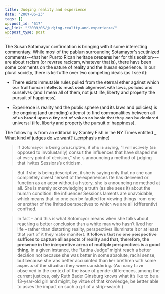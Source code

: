 ```yaml
---
title: Judging reality and experience
date: '2009-06-23'
tags: []
wp:post_id: '617'
wp_link: "/2009/06/judging-reality-and-experience/"
wp:post_type: post
---
```


The Susan Sotamayor confirmation is bringing with it some interesting commentary. While most of the pablum surrounding Sotamayor's scutinized comments---that her Puerto Rican heritage prepares her for this position---are about racism (or reverse racicsm, whatever that is), there have been some comments on the nature of reality and the human experience. In our plural society, there is kerfuffle over two competing ideals (as I see it):

- There exists immutable rules pulled from the eternal ether against which our frail human intellects must seek alignment with laws, policies and ourselves (and I mean all of them, not just life, liberty and property the pursuit of happiness).

- Experience is reality and the public sphere (and its laws and policies) is the ongoing (and unending) attempt to find commonalities between all of us based upon a tiny set of values so basic that they can be declared universal (life, liberty and property the pursuit of happiness).

The following is from an editorial by Stanley Fish in the NY Times entitled _ [What kind of judges do we want?](http://fish.blogs.nytimes.com/2009/06/22/what-kind-of-judges-do-we-want/) (_emphasis mine):

> If Sotomayor is being prescriptive, if she is saying, “I will actively (as opposed to involuntarily) consult the influences that have shaped me at every point of decision,” she is announcing a method of judging that invites Sessions’s criticism.

>

> But if she is being descriptive, if she is saying only that no one can completely divest herself of the experiences life has delivered or function as an actor without a history, she is announcing no method at all. She is merely acknowledging a truth (as she sees it) about the human condition: the influences Sessions laments are unavoidable, which means that no one can be faulted for viewing things from one or another of the limited perspectives to which we are all (differently) confined.

>

> In fact – and this is what Sotomayor means when she talks about reaching a better conclusion than a white man who hasn’t lived her life – rather than distorting reality, perspectives illuminate it or at least that part of it they make manifest. **It follows that no one perspective suffices to capture all aspects of reality and that, therefore, the presence in the interpretive arena of multiple perspectives is a good thing.** In a given instance, the “Latina Judge” might reach a better decision not because she was better in some absolute, racial sense, but because she was better acquainted than her brethren with some aspects of the situation they were considering. (As many have observed in the context of the issue of gender differences, among the current justices, only Ruth Bader Ginsburg knows what it’s like to be a 13-year-old girl and might, by virtue of that knowledge, be better able to asses the impact on such a girl of a strip-search.)
